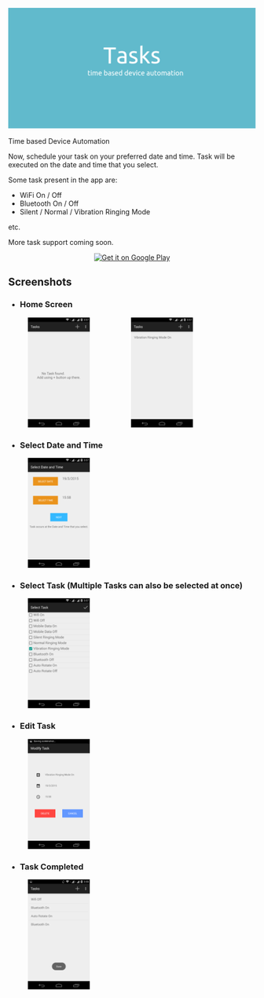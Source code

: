 ![Cover](images/Cover.jpg)

Time based Device Automation

Now, schedule your task on your preferred date and time. Task will be executed on the date and time that you select.

Some task present in the app are:
* WiFi On / Off
* Bluetooth On / Off
* Silent / Normal / Vibration Ringing Mode

etc.

More task support coming soon.

<p align="center">
	<a href='https://play.google.com/store/apps/details?id=com.wottageek.tasks'>
		<img alt='Get it on Google Play' src='https://play.google.com/intl/en_us/badges/images/generic/en_badge_web_generic.png' width="25%" height="25%"/>
	</a>
</p>



## Screenshots

* ### Home Screen

<img alt='Empty Home Screen' src='images/1.png' width="25%" height="25%" hspace="40px"/> <img alt='Task List' src='images/4.png' width="25%" height="25%" hspace="40px"/>

* ### Select Date and Time

<img alt='Select Date and Time' src='images/2.png' width="25%" height="25%" hspace="40px"/>

* ### Select Task (Multiple Tasks can also be selected at once)

<img alt='Select Task' src='images/3.png' width="25%" height="25%" hspace="40px"/>

* ### Edit Task

<img alt='Edit Task' src='images/5.png' width="25%" height="25%" hspace="40px"/>

* ### Task Completed

<img alt='Task Completed' src='images/6.png' width="25%" height="25%" hspace="40px"/>